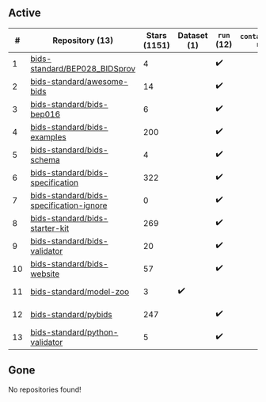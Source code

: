 ## Active
| # | Repository (13) | Stars (1151) | Dataset (1) | `run` (12) | `containers-run` | Last Modified |
| --- | --- | --- | --- | --- | --- | --- |
| 1 | [bids-standard/BEP028_BIDSprov](https://github.com/bids-standard/BEP028_BIDSprov) | 4 |  | :heavy_check_mark: |  | 2025-07-15 13:21:55+00:00 |
| 2 | [bids-standard/awesome-bids](https://github.com/bids-standard/awesome-bids) | 14 |  | :heavy_check_mark: |  | 2025-10-02 08:32:21+00:00 |
| 3 | [bids-standard/bids-bep016](https://github.com/bids-standard/bids-bep016) | 6 |  | :heavy_check_mark: |  | 2025-09-15 18:26:06+00:00 |
| 4 | [bids-standard/bids-examples](https://github.com/bids-standard/bids-examples) | 200 |  | :heavy_check_mark: |  | 2025-09-16 21:05:41+00:00 |
| 5 | [bids-standard/bids-schema](https://github.com/bids-standard/bids-schema) | 4 |  | :heavy_check_mark: |  | 2025-10-04 01:46:18+00:00 |
| 6 | [bids-standard/bids-specification](https://github.com/bids-standard/bids-specification) | 322 |  | :heavy_check_mark: |  | 2025-10-03 16:52:15+00:00 |
| 7 | [bids-standard/bids-specification-ignore](https://github.com/bids-standard/bids-specification-ignore) | 0 |  | :heavy_check_mark: |  | 2022-07-14 19:58:22+00:00 |
| 8 | [bids-standard/bids-starter-kit](https://github.com/bids-standard/bids-starter-kit) | 269 |  | :heavy_check_mark: |  | 2025-02-21 16:36:13+00:00 |
| 9 | [bids-standard/bids-validator](https://github.com/bids-standard/bids-validator) | 20 |  | :heavy_check_mark: |  | 2025-10-13 15:22:45+00:00 |
| 10 | [bids-standard/bids-website](https://github.com/bids-standard/bids-website) | 57 |  | :heavy_check_mark: |  | 2025-10-07 13:05:53+00:00 |
| 11 | [bids-standard/model-zoo](https://github.com/bids-standard/model-zoo) | 3 | :heavy_check_mark: |  |  | 2023-08-07 18:42:26+00:00 |
| 12 | [bids-standard/pybids](https://github.com/bids-standard/pybids) | 247 |  | :heavy_check_mark: |  | 2025-09-29 16:02:00+00:00 |
| 13 | [bids-standard/python-validator](https://github.com/bids-standard/python-validator) | 5 |  | :heavy_check_mark: |  | 2025-10-13 23:23:28+00:00 |

## Gone
No repositories found!
